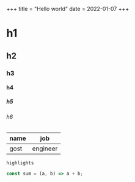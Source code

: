 +++
title = "Hello world"
date = 2022-01-07
+++

# h1
## h2
### h3
#### h4
##### h5
###### h6

|name|job|
|---|---|
|gost|engineer|

`highlights`

```js
const sum = (a, b) => a + b;
```